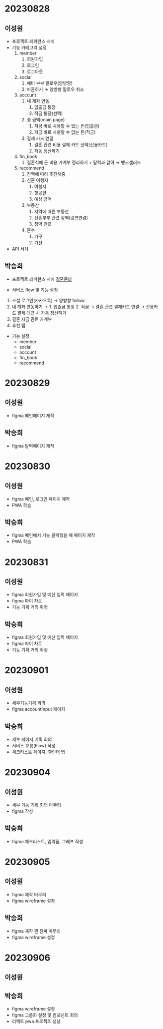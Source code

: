 # 20230828

## 이성원

- 프로젝트 레퍼런스 서치
- 기능 카테고리 설정
  1. member
     1. 회원가입
     2. 로그인
     3. 로그아웃
  2. social
     1. 예비 부부 팔로우(양방향)
     2. 파혼하기 → 양방향 팔로우 취소
  3. account
     1. 내 계좌 연동
        1. 입출금 통장
        2. 적금 통장(선택)
     2. 총 금액(main page)
        1. 지금 바로 사용할 수 있는 돈(입출금)
        2. 지금 바로 사용할 수 없는 돈(적금)
     3. 결제 카드 연결
        1. 결혼 관련 비용 결제 카드 선택(신용카드)
        2. 자동 정산하기
  4. fin_book
     1. 결혼식에 든 비용 가계부 정리하기 + 달력과 같이 ⇒ 뱅크샐러드
  5. recommend
     1. 잔액에 따라 추천해줌
     2. 신혼 여행지
        1. 여행지
        2. 항공편
        3. 예상 금액
     3. 부동산
        1. 지역에 따른 부동산
        2. 신혼부부 관련 정책(링크연결)
        3. 청약 관련
     4. 혼수
        1. 가구
        2. 가전
- API 서치

## 박승희

- 프로젝트 레퍼런스 서치
  [결혼준비](https://happy.alssol79.com/entry/%EA%B2%B0%ED%98%BC%EC%A4%80%EB%B9%84-%EC%8B%9C%EC%9E%91%EB%B6%80%ED%84%B0-%EB%81%9D-%EB%AF%B8%EB%A6%AC%EB%B3%B4%EA%B8%B0-2023%EB%85%84-%EA%B2%B0%ED%98%BC-%EC%B2%B4%ED%81%AC%EB%A6%AC%EC%8A%A4%ED%8A%B8)

- 서비스 flow 및 기능 설정

1. 소셜 로그인(카카오톡) → 양방향 follow
2. 내 계좌 연동하기 → 1. 입출금 통장 2. 적금 → 결혼 관련 결제카드 연결 → 신용카드 결제 대금 시 자동 정산하기
3. 결혼 자금 관련 가계부
4. 추천 탭

- 기능 설정
  - member
  - social
  - account
  - fin_book
  - recommend

# 20230829

## 이성원

- figma 메인페이지 제작

## 박승희

- figma 달력페이지 제작

# 20230830

## 이성원

- figma 메인, 로그인 페이지 제작
- PWA 학습

## 박승희

- figma 메인에서 기능 클릭했을 때 페이지 제작
- PWA 학습

# 20230831

## 이성원

- figma 회원가입 및 예산 입력 페이지
- figma 파이 차트
- 기능 기획 거의 확정

## 박승희

- figma 회원가입 및 예산 입력 페이지
- figma 파이 차트
- 기능 기획 거의 확정

# 20230901

## 이성원

- 세부기능기획 회의
- figma accountInput 페이지

## 박승희

- 세부 페이지 기획 회의
- 서비스 흐름(Flow) 작성
- 체크리스트 페이지, 캘린더 탭

# 20230904

## 이성원

- 세부 기능 기획 회의 마무리
- figma 작성

## 박승희

- figma 체크리스트, 입력폼, 그래프 작성

# 20230905

## 이성원

- figma 제작 마무리
- figma wireframe 설정

## 박승희

- figma 제작 찐 진짜 마무리
- figma wireframe 설정

# 20230906

## 이성원

## 박승희

- figma wireframe 설정
- figma 그룹화 설정 및 컴포넌트 회의
- 리액트 pwa 프로젝트 생성
